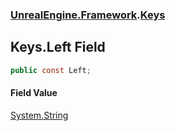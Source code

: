 ### [UnrealEngine.Framework](./UnrealEngine-Framework.md 'UnrealEngine.Framework').[Keys](./UnrealEngine-Framework-Keys.md 'UnrealEngine.Framework.Keys')
## Keys.Left Field
  
```csharp
public const Left;
```
#### Field Value
[System.String](https://docs.microsoft.com/en-us/dotnet/api/System.String 'System.String')  
